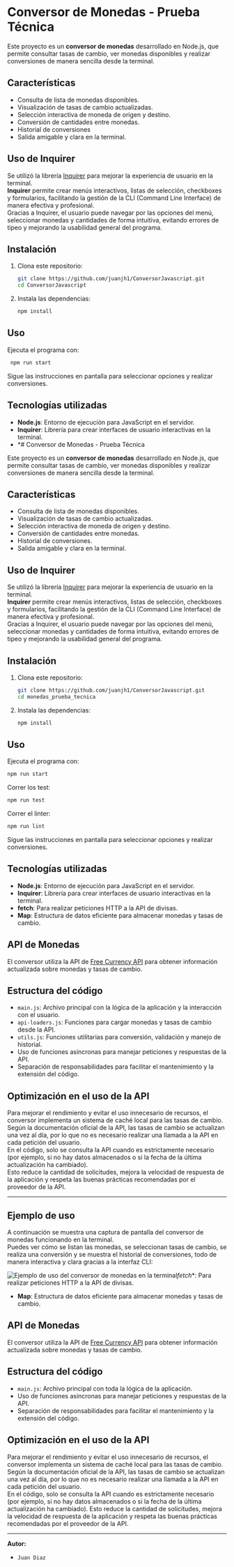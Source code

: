 # Conversor de Monedas - Prueba Técnica

Este proyecto es un **conversor de monedas** desarrollado en Node.js, que permite consultar tasas de cambio, ver monedas disponibles y realizar conversiones de manera sencilla desde la terminal.

## Características

- Consulta de lista de monedas disponibles.
- Visualización de tasas de cambio actualizadas.
- Selección interactiva de moneda de origen y destino.
- Conversión de cantidades entre monedas.
- Historial de conversiones 
- Salida amigable y clara en la terminal.

## Uso de Inquirer

Se utilizó la librería [Inquirer](https://www.npmjs.com/package/inquirer) para mejorar la experiencia de usuario en la terminal.  
**Inquirer** permite crear menús interactivos, listas de selección, checkboxes y formularios, facilitando la gestión de la CLI (Command Line Interface) de manera efectiva y profesional.  
Gracias a Inquirer, el usuario puede navegar por las opciones del menú, seleccionar monedas y cantidades de forma intuitiva, evitando errores de tipeo y mejorando la usabilidad general del programa.

## Instalación

1. Clona este repositorio:
   ```sh
   git clone https://github.com/juanjh1/ConversorJavascript.git
   cd ConversorJavascript
   ```

2. Instala las dependencias:
   ```sh
   npm install
   ```

## Uso

Ejecuta el programa con:

```sh
 npm run start
```

Sigue las instrucciones en pantalla para seleccionar opciones y realizar conversiones.

## Tecnologías utilizadas

- **Node.js**: Entorno de ejecución para JavaScript en el servidor.
- **Inquirer**: Librería para crear interfaces de usuario interactivas en la terminal.
- *# Conversor de Monedas - Prueba Técnica

Este proyecto es un **conversor de monedas** desarrollado en Node.js, que permite consultar tasas de cambio, ver monedas disponibles y realizar conversiones de manera sencilla desde la terminal.

## Características

- Consulta de lista de monedas disponibles.
- Visualización de tasas de cambio actualizadas.
- Selección interactiva de moneda de origen y destino.
- Conversión de cantidades entre monedas.
- Historial de conversiones.
- Salida amigable y clara en la terminal.

## Uso de Inquirer

Se utilizó la librería [Inquirer](https://www.npmjs.com/package/inquirer) para mejorar la experiencia de usuario en la terminal.  
**Inquirer** permite crear menús interactivos, listas de selección, checkboxes y formularios, facilitando la gestión de la CLI (Command Line Interface) de manera efectiva y profesional.  
Gracias a Inquirer, el usuario puede navegar por las opciones del menú, seleccionar monedas y cantidades de forma intuitiva, evitando errores de tipeo y mejorando la usabilidad general del programa.

## Instalación

1. Clona este repositorio:
   ```sh
   git clone https://github.com/juanjh1/ConversorJavascript.git
   cd monedas_prueba_tecnica
   ```

2. Instala las dependencias:
   ```sh
   npm install
   ```

## Uso

Ejecuta el programa con:

```sh
npm run start
```

Correr los test:

```sh
npm run test
```

Correr el linter:

```sh
npm run lint
```

Sigue las instrucciones en pantalla para seleccionar opciones y realizar conversiones.

## Tecnologías utilizadas

- **Node.js**: Entorno de ejecución para JavaScript en el servidor.
- **Inquirer**: Librería para crear interfaces de usuario interactivas en la terminal.
- **fetch**: Para realizar peticiones HTTP a la API de divisas.
- **Map**: Estructura de datos eficiente para almacenar monedas y tasas de cambio.

## API de Monedas

El conversor utiliza la API de [Free Currency API](https://freecurrencyapi.com/) para obtener información actualizada sobre monedas y tasas de cambio.

## Estructura del código

- `main.js`: Archivo principal con la lógica de la aplicación y la interacción con el usuario.
- `api-loaders.js`: Funciones para cargar monedas y tasas de cambio desde la API.
- `utils.js`: Funciones utilitarias para conversión, validación y manejo de historial.
- Uso de funciones asíncronas para manejar peticiones y respuestas de la API.
- Separación de responsabilidades para facilitar el mantenimiento y la extensión del código.

## Optimización en el uso de la API

Para mejorar el rendimiento y evitar el uso innecesario de recursos, el conversor implementa un sistema de caché local para las tasas de cambio.  
Según la documentación oficial de la API, las tasas de cambio se actualizan una vez al día, por lo que no es necesario realizar una llamada a la API en cada petición del usuario.  
En el código, solo se consulta la API cuando es estrictamente necesario (por ejemplo, si no hay datos almacenados o si la fecha de la última actualización ha cambiado).  
Esto reduce la cantidad de solicitudes, mejora la velocidad de respuesta de la aplicación y respeta las buenas prácticas recomendadas por el proveedor de la API.

---

## Ejemplo de uso

A continuación se muestra una captura de pantalla del conversor de monedas funcionando en la terminal.  
Puedes ver cómo se listan las monedas, se seleccionan tasas de cambio, se realiza una conversión y se muestra el historial de conversiones, todo de manera interactiva y clara gracias a la interfaz CLI:

![Ejemplo de uso del conversor de monedas en la terminal](./screenshot.png)*fetch**: Para realizar peticiones HTTP a la API de divisas.
- **Map**: Estructura de datos eficiente para almacenar monedas y tasas de cambio.

## API de Monedas

El conversor utiliza la API de [Free Currency API](https://freecurrencyapi.com/) para obtener información actualizada sobre monedas y tasas de cambio.

## Estructura del código

- `main.js`: Archivo principal con toda la lógica de la aplicación.
- Uso de funciones asíncronas para manejar peticiones y respuestas de la API.
- Separación de responsabilidades para facilitar el mantenimiento y la extensión del código.

## Optimización en el uso de la API

Para mejorar el rendimiento y evitar el uso innecesario de recursos, el conversor implementa un sistema de caché local para las tasas de cambio. Según la documentación oficial de la API, las tasas de cambio se actualizan una vez al día, por lo que no es necesario realizar una llamada a la API en cada petición del usuario.  
En el código, solo se consulta la API cuando es estrictamente necesario (por ejemplo, si no hay datos almacenados o si la fecha de la última actualización ha cambiado). Esto reduce la cantidad de solicitudes, mejora la velocidad de respuesta de la aplicación y respeta las buenas prácticas recomendadas por el proveedor de la API.


---


**Autor:**  
- `Juan Diaz`
